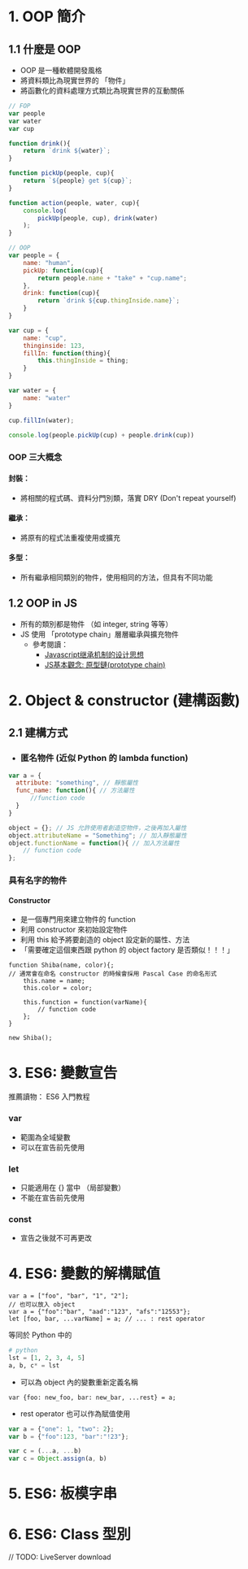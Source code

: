 # 1. OOP 簡介
## 1.1 什麼是 OOP

- OOP 是一種軟體開發風格
- 將資料類比為現實世界的 「物件」
- 將函數化的資料處理方式類比為現實世界的互動關係
``` Javascript
// FOP
var people
var water
var cup

function drink(){
    return `drink ${water}`;
}

function pickUp(people, cup){
    return `${people} get ${cup}`;
}

function action(people, water, cup){
    console.log(
	    pickUp(people, cup), drink(water)
    );
}
```

```Javascript
// OOP
var people = {
    name: "human",
    pickUp: function(cup){
        return people.name + "take" + "cup.name";
    },
    drink: function(cup){
        return `drink ${cup.thingInside.name}`;
    }
}

var cup = {
    name: "cup",
    thinginside: 123,
    fillIn: function(thing){ 
        this.thingInside = thing; 
    }
}

var water = {
    name: "water"
}

cup.fillIn(water);

console.log(people.pickUp(cup) + people.drink(cup))
```
### OOP 三大概念
#### 封裝：
- 將相關的程式碼、資料分門別類，落實 DRY (Don't repeat yourself)
#### 繼承：
- 將原有的程式法重複使用或擴充
#### 多型：
- 所有繼承相同類別的物件，使用相同的方法，但具有不同功能
## 1.2 OOP in JS

- 所有的類別都是物件 （如 integer, string 等等）
- JS 使用 「prototype chain」層層繼承與擴充物件
	- 參考閱讀：
		- [Javascript继承机制的设计思想](https://www.ruanyifeng.com/blog/2011/06/designing_ideas_of_inheritance_mechanism_in_javascript.html)
		- [JS基本觀念: 原型鏈(prototype chain)](https://medium.com/@mengchiang000/js%E5%9F%BA%E6%9C%AC%E8%A7%80%E5%BF%B5-%E5%8E%9F%E5%9E%8B%E9%8F%88-prototype-chain-96c742893795)


# 2. Object & constructor (建構函數)
## 2.1 建構方式

- ### 匿名物件 (近似 Python 的 lambda function)
```Javascript
var a = {
  attribute: "something", // 靜態屬性
  func_name: function(){ // 方法屬性
	  //function code
  }
}
```

```Javascript
object = {}; // JS 允許使用者創造空物件，之後再加入屬性
object.attributeName = "Something"; // 加入靜態屬性
object.functionName = function(){ // 加入方法屬性
	// function code
};
```
### 具有名字的物件
#### Constructor
- 是一個專門用來建立物件的 function 
- 利用 constructor 來初始設定物件
- 利用 this 給予將要創造的 object 設定新的屬性、方法
- 「需要確定這個東西跟 python 的 object factory 是否類似！！！」
```JS
function Shiba(name, color){;
// 通常會在命名 constructor 的時候會採用 Pascal Case 的命名形式
	this.name = name;
	this.color = color;
	
	this.function = function(varName){
		// function code
	};
}

new Shiba();
```

# 3. ES6: 變數宣告
推薦讀物： ES6 入門教程
### var
- 範圍為全域變數
- 可以在宣告前先使用

### let
- 只能適用在 {} 當中 （局部變數）
- 不能在宣告前先使用

### const
- 宣告之後就不可再更改

# 4. ES6: 變數的解構賦值
```JS
var a = ["foo", "bar", "1", "2"];
// 也可以放入 object 
var a = {"foo":"bar", "aad":"123", "afs":"12553"};
let [foo, bar, ...varName] = a; // ... : rest operator
```
等同於 Python 中的
```python
# python
lst = [1, 2, 3, 4, 5]
a, b, c* = lst
```
- 可以為 object 內的變數重新定義名稱
```JS
var {foo: new_foo, bar: new_bar, ...rest} = a;
```
- rest operator 也可以作為賦值使用
```js
var a = {"one": 1, "two": 2};
var b = {"foo":123, "bar":"!23"};

var c = (...a, ...b)
var c = Object.assign(a, b)
```

# 5. ES6: 板模字串


# 6. ES6: Class 型別

// TODO: LiveServer download